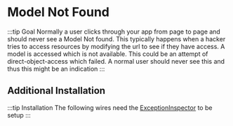# Model Not Found
:::tip Goal
Normally a user clicks through your app from page to page and should never see a Model Not found.
This typically happens when a hacker tries to access resources by modifying the url to see if they have access.
A model is accessed which is not available. This could be an attempt of direct-object-access which failed. A normal user should never see this and thus this might be an indication
:::

## Additional Installation
:::tip Installation
The following wires need the [ExceptionInspector](../../advanced/setup/exceptions) to be setup
:::

